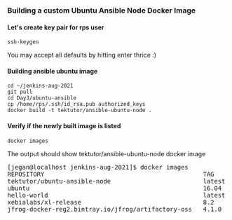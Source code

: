 ### Building a custom Ubuntu Ansible Node Docker Image

#### Let's create key pair for rps user
```
ssh-keygen
```
You may accept all defaults by hitting enter thrice :)

#### Building ansible ubuntu image
```
cd ~/jenkins-aug-2021
git pull
cd Day3/ubuntu-ansible
cp /home/rps/.ssh/id_rsa.pub authorized_keys
docker build -t tektutor/ansible-ubuntu-node .
```

#### Verify if the newly built image is listed
```
docker images
```
The output should show tektutor/ansible-ubuntu-node docker image
<pre>
[jegan@localhost jenkins-aug-2021]$ docker images
REPOSITORY                                           TAG       IMAGE ID       CREATED          SIZE
tektutor/ubuntu-ansible-node                         latest    009afa27da10   11 minutes ago   220MB
ubuntu                                               16.04     38b3fa4640d4   5 weeks ago      135MB
hello-world                                          latest    d1165f221234   5 months ago     13.3kB
xebialabs/xl-release                                 8.2       95a054bc36b1   2 years ago      450MB
jfrog-docker-reg2.bintray.io/jfrog/artifactory-oss   4.1.0     c5f6c78afc2b   5 years ago      409MB
</pre>








